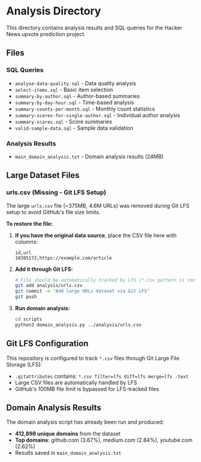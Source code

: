 # Analysis Directory

This directory contains analysis results and SQL queries for the Hacker News upvote prediction project.

## Files

### SQL Queries
- `analyse-data-quality.sql` - Data quality analysis
- `select-items.sql` - Basic item selection
- `summary-by-author.sql` - Author-based summaries
- `summary-by-day-hour.sql` - Time-based analysis
- `summary-counts-per-month.sql` - Monthly count statistics
- `summary-scores-for-single-author.sql` - Individual author analysis
- `summary-scores.sql` - Score summaries
- `valid-sample-data.sql` - Sample data validation

### Analysis Results
- `main_domain_analysis.txt` - Domain analysis results (24MB)

## Large Dataset Files

### urls.csv (Missing - Git LFS Setup)

The large `urls.csv` file (~375MB, 4.6M URLs) was removed during Git LFS setup to avoid GitHub's file size limits.

**To restore the file:**

1. **If you have the original data source**, place the CSV file here with columns:
   ```csv
   id,url
   18385172,https://example.com/article
   ```

2. **Add it through Git LFS:**
   ```bash
   # File should be automatically tracked by LFS (*.csv pattern is configured)
   git add analysis/urls.csv
   git commit -m "Add large URLs dataset via Git LFS"
   git push
   ```

3. **Run domain analysis:**
   ```bash
   cd scripts
   python3 domain_analysis.py ../analysis/urls.csv
   ```

## Git LFS Configuration

This repository is configured to track `*.csv` files through Git Large File Storage (LFS):
- `.gitattributes` contains: `*.csv filter=lfs diff=lfs merge=lfs -text`
- Large CSV files are automatically handled by LFS
- GitHub's 100MB file limit is bypassed for LFS-tracked files

## Domain Analysis Results

The domain analysis script has already been run and produced:
- **412,898 unique domains** from the dataset
- **Top domains**: github.com (3.67%), medium.com (2.84%), youtube.com (2.62%)
- Results saved in `main_domain_analysis.txt` 